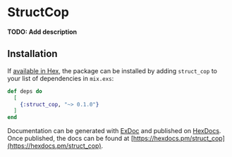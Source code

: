 # StructCop

**TODO: Add description**

## Installation

If [available in Hex](https://hex.pm/docs/publish), the package can be installed
by adding `struct_cop` to your list of dependencies in `mix.exs`:

```elixir
def deps do
  [
    {:struct_cop, "~> 0.1.0"}
  ]
end
```

Documentation can be generated with [ExDoc](https://github.com/elixir-lang/ex_doc)
and published on [HexDocs](https://hexdocs.pm). Once published, the docs can
be found at [https://hexdocs.pm/struct_cop](https://hexdocs.pm/struct_cop).

